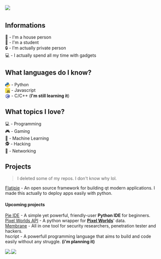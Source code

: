 <h1>
    <img src="https://github-readme-stats.vercel.app/api?username=zenqii&show_icons=True&theme=calm&custom_title=Statistic&count_private=True&hide=issues,contribs">
</h1>

## Informations

🏡 - I'm a house person</br>
📖 - I'm a student</br>
🔒 - I'm actually private person</br>
💻 - I actually spend all my time with gadgets</br>

## What languages do I know?

<img src="images/python-logo.png" width="16" align="center"> - Python</br>
<img src="images/js.png" width="16" align="center"> - Javascript</br>
<img src="images/c-programming.png" width="16" align="center"> - C/C++ (__I'm still learning it__)

## What topics I love?

💻 - Programming</br>
🎮 - Gaming</br>
🧠 - Machine Learning</br>
🕵️‍ - Hacking</br>
🔌 - Networking</br>

## Projects
> I deleted some of my repos. I don't know why lol.

[Flatipie](https://github.com/flatipie/flatipie) - An open source framework for building qt modern applications. I made this actually to deploy apps easily with python.

#### Upcoming projects

[Pie IDE](https://github.com/zenqii/pie) - A simple yet powerful, friendly-user **Python IDE** for beginners.</br>
[Pixel Worlds API](https://github.com/zenqii/pixelworldsapi) - A python wrapper for [**Pixel Worlds**](https://store.steampowered.com/app/636040/Pixel_Worlds_MMO_Sandbox/)' data.</br>
[Membrane](https://github.com/zenqii/membrane) - All in one tool for security researchers, penetration tester and hackers.</br>
hscript - A powerfull programming language that aims to build and code easily without any struggle. **(i'm planning it)**

<a href="https://github.com/flatipie/Flatipie">
  <img align="center" src="https://github-readme-stats.vercel.app/api/pin/?username=flatipie&repo=flatipie&theme=calm" />
</a>

<a>
  <img align="center" src="https://github-readme-stats.vercel.app/api/top-langs/?username=zenqii&hide=css,html&layout=compact&theme=calm&card_width=350">
</a>
